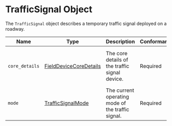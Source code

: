 # TrafficSignal Object
The `TrafficSignal` object describes a temporary traffic signal deployed on a roadway.

Name | Type | Description | Conformance | Notes
--- | --- | --- | --- | ---
`core_details` | [FieldDeviceCoreDetails](/spec-content/objects/FieldDeviceCoreDetails.md) | The core details of the traffic signal device. | Required | This property occurs on all field devices.
`mode` | [TrafficSignalMode](/spec-content/enumerated-types/TrafficSignalMode.md) | The current operating mode of the traffic signal. | Required | 